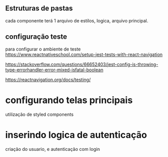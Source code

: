 ## Estruturas de pastas
cada componente terá 1 arquivo de estilos, logica, arquivo principal.

## configuração teste

para configurar o ambiente de teste
https://www.reactnativeschool.com/setup-jest-tests-with-react-navigation

https://stackoverflow.com/questions/66652403/jest-config-is-throwing-type-errorhandler-error-mixed-isfatal-boolean

https://reactnavigation.org/docs/testing/


# configurando telas principais

utilização de styled components

# inserindo logica de autenticação
criação do usuario, e autenticação com login
